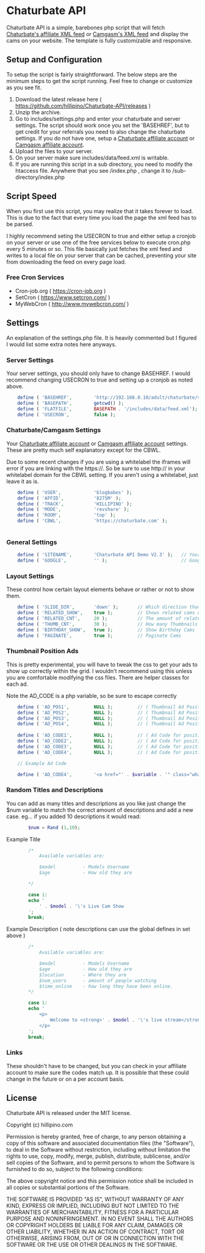 # Chaturbate API

Chaturbate API is a simple, barebones php script that will fetch [Chaturbate's affiliate XML feed](http://affiliates.hillipino.com/jPqoq) or [Camgasm's XML feed](http://camgasm.com/affiliates/in/?track=default&tour=07kX&campaign=7iFy8) and display the cams on your website. The template is fully customizable and responsive.


## Setup and Configuration

To setup the script is fairly straightforward. The below steps are the minimum steps to get the script running. Feel free to change or customize as you see fit.

1. Download the latest release here ( https://github.com/hillipino/Chaturbate-API/releases )
2. Unzip the archive.
3. Go to includes/settings.php and enter your chaturbate and server settings. The script should work once you set the 'BASEHREF', but to get credit for your referrals you need to also change the chaturbate settings. If you do not have one, setup a [Chaturbate affiliate account](http://affiliates.hillipino.com/jPqoq) or  [Camgasm affiliate account](http://camgasm.com/affiliates/in/?track=default&tour=07kX&campaign=7iFy8).</a>
4. Upload the files to your server.
5. On your server make sure includes/data/feed.xml is writable.
6. If you are running this script in a sub directory, you need to modify the htaccess file. Anywhere that you see /index.php , change it to /sub-directory/index.php


## Script Speed

When you first use this script, you may realize that it takes forever to load. This is due to the fact that every time you load the page the xml feed has to be parsed.

I highly recommend seting the USECRON to true and either setup a cronjob on your server or use one of the free services below to execute cron.php every 5 minutes or so. This file basically just fetches the xml feed and writes to a local file on your server that can be cached, preventing your site from downloading the feed on every page load.

### Free Cron Services

- Cron-job.org ( https://cron-job.org )
- SetCron ( https://www.setcron.com/ )
- MyWebCron ( http://www.mywebcron.com/ )


## Settings

An explanation of the settings.php file. It is heavily commented but I figured I would list some extra notes here anyways.

### Server Settings

Your server settings, you should only have to change BASEHREF. I would recommend changing USECRON to true and setting up a cronjob as noted above.

```php
	define ( 'BASEHREF',		'http://192.168.0.10/adult/chaturbate/v2.3/' );		// The Url path o the index.php
	define ( 'BASEPATH',		getcwd() );											// The file directory path to index.php
	define ( 'FLATFILE',		BASEPATH . '/includes/data/feed.xml');				// Name of file to store xml feed into
	define ( 'USECRON',			false );											// If you would like to update via cron set this to true.
```

### Chaturbate/Camgasm Settings

Your [Chaturbate affiliate account](http://affiliates.hillipino.com/jPqoq) or  [Camgasm affiliate account](http://camgasm.com/affiliates/in/?track=default&tour=07kX&campaign=7iFy8) settings. These are pretty much self explanatory except for the CBWL.

Due to some recent changes if you are using a whitelabel the iframes will error if you are linking with the https://. So be sure to use http:// in your whitelabel domain for the CBWL setting. If you aren't using a whitelabel, just leave it as is.


```php
	define ( 'USER',			'blogbabes' );								// Your Chaturbate Username ( this is only useful if you embed a personal chatroom )
	define ( 'AFFID',			'827SM' );									// Chaturbate Affiliate ID
	define ( 'TRACK',			'HILLIPINO' );								// Chaturbate Campaign for Tracking
	define ( 'MODE',			'revshare' );								// ( revshare, signup, or tokens )
	define ( 'ROOM',			'top' );									// Which featured chatroom to embed ( top, male, transexual, personal, NULL )
	define ( 'CBWL',			'https://chaturbate.com' );					// If you are wanting to change the domain to match one of your hosted whitelabels,
																			// enter the domain here. eg ( http://www.yourdomain.com ) the default is 'https://chaturbate.com'

```																				


### General Settings

```php
	define ( 'SITENAME',		'Chaturbate API Demo V2.3' );	// Your Site Name
	define ( 'GOOGLE',			'' );							// Google Analytics Tracking ID Leave Blank to disable
```


### Layout Settings

These control how certain layout elements behave or rather or not to show them.

```php
	define ( 'SLIDE_DIR',		'down' );		// Which direction thumbnail overlays slide in. (up,down,left,right)
	define ( 'RELATED_SHOW',	true );			// Shows related cams on single cam page.
	define ( 'RELATED_CNT', 	20 );			// The amount of related cams to show.
	define ( 'THUMB_CNT',		30 );			// How many Thumbnails to show per page in the cam listings.
	define ( 'BIRTHDAY_SHOW',	true );			// Show Birthday Cams
	define ( 'PAGINATE',		true );			// Paginate Cams						
```


### Thumbnail Position Ads

This is pretty experimental, you will have to tweak the css to get your ads to show up correctly within the grid. I wouldn't recommend using this unless you are comfortable modifying the css files. There are helper classes for each ad.

Note the AD_CODE is a php variable, so be sure to escape correctly

```php
	define ( 'AD_POS1',			NULL );			// ( Thumbnail Ad Position starting at 0 , NULL for no ad )
	define ( 'AD_POS2',			NULL );			// ( Thumbnail Ad Position starting at 0 , NULL for no ad )
	define ( 'AD_POS3',			NULL );			// ( Thumbnail Ad Position starting at 0 , NULL for no ad )
	define ( 'AD_POS4',			NULL );			// ( Thumbnail Ad Position starting at 0 , NULL for no ad )
		
	define ( 'AD_CODE1',		NULL );			// ( Ad Code for position 1 )
	define ( 'AD_CODE2',		NULL );			// ( Ad Code for position 2 )
	define ( 'AD_CODE3',		NULL );			// ( Ad Code for position 3 )
	define ( 'AD_CODE4',		NULL );			// ( Ad Code for position 4 )

	// Example Ad Code

	define ( 'AD_CODE4',		'<a href="' . $variable . '" class="whatever"><img src="/path/to/img" alt="something" /></a>' );			// ( Ad Code for position 4 )
```

### Random Titles and Descriptions

You can add as many titles and descriptions as you like just change the $num variable to match the correct amount of descriptions and add a new case. eg... if you added 10 descriptions it would read:

```php
		$num = Rand (1,10);
```

Example Title

``` php
		/* 
			Available variables are:

			$model			- Models Username
			$age 			- How old they are			

		*/	

		case 1:
		echo '
			' . $model . '\'s Live Cam Show
		';
		break;		
```	

Example Description ( note descriptions can use the global defines in set above )

``` php
		/* 
			Available variables are:

			$model			- Models Username
			$age 			- How old they are
			$location 		- Where they are
			$num_users 		- amount of people watching
			$time_online 	- how long they have been online.
		*/	

		case 1:
		echo '
			<p>
				Welcome to <strong>' . $model . '\'s live stream</strong> and chat room! Watching ' . $model . ' getting naked, fucking, sucking, etc... is <storng>completely FREE</strong>! However, to chat with ' . $model . ', view ' . $model . '\'s private profile photos and video clips, and many more member-only features... you\'ll need a <a href="' . LINK_SIGNUP . '" class="external">FREE account</a>. Right now, ' . $model . ' is responding live to viewers... <a href="' . LINK_SIGNUP . '" class="external">Create your free account</a> now to join in on the fun!
			</p>
		';
		break;
```


### Links

These shouldn't have to be changed, but you can check in your affiliate account to make sure the codes match up. It is possible that these could change in the future or on a per account basis.


## License

Chaturbate API is released under the MIT license.

Copyright (c) hillipino.com

Permission is hereby granted, free of charge, to any person obtaining a copy of this software and associated documentation files (the "Software"), to deal in the Software without restriction, including without limitation the rights to use, copy, modify, merge, publish, distribute, sublicense, and/or sell copies of the Software, and to permit persons to whom the Software is furnished to do so, subject to the following conditions:

The above copyright notice and this permission notice shall be included in all copies or substantial portions of the Software.

THE SOFTWARE IS PROVIDED "AS IS", WITHOUT WARRANTY OF ANY KIND, EXPRESS OR IMPLIED, INCLUDING BUT NOT LIMITED TO THE WARRANTIES OF MERCHANTABILITY, FITNESS FOR A PARTICULAR PURPOSE AND NONINFRINGEMENT. IN NO EVENT SHALL THE AUTHORS OR COPYRIGHT HOLDERS BE LIABLE FOR ANY CLAIM, DAMAGES OR OTHER LIABILITY, WHETHER IN AN ACTION OF CONTRACT, TORT OR OTHERWISE, ARISING FROM, OUT OF OR IN CONNECTION WITH THE SOFTWARE OR THE USE OR OTHER DEALINGS IN THE SOFTWARE.
